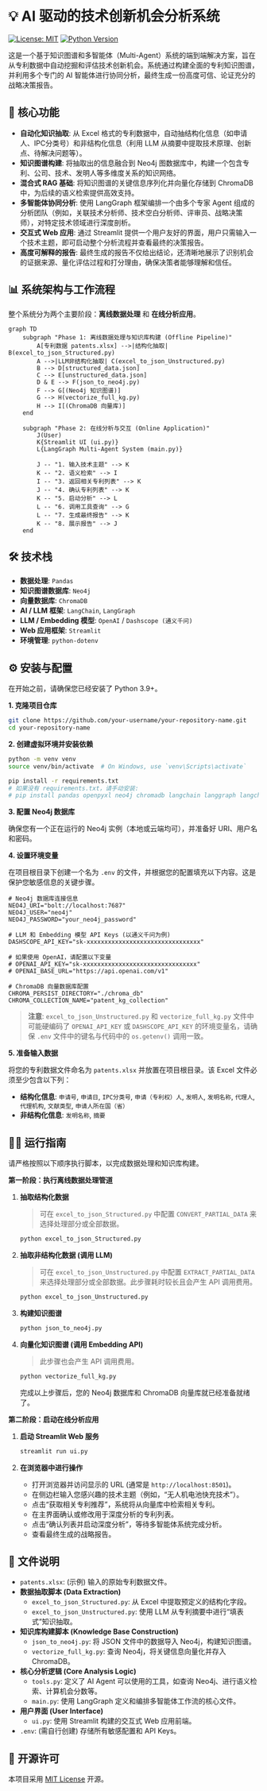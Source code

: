 # 💡 AI 驱动的技术创新机会分析系统

[![License: MIT](https://img.shields.io/badge/License-MIT-yellow.svg)](https://opensource.org/licenses/MIT)
[![Python Version](https://img.shields.io/badge/python-3.9+-blue.svg)](https://www.python.org/downloads/)

这是一个基于知识图谱和多智能体（Multi-Agent）系统的端到端解决方案，旨在从专利数据中自动挖掘和评估技术创新机会。系统通过构建全面的专利知识图谱，并利用多个专门的 AI 智能体进行协同分析，最终生成一份高度可信、论证充分的战略决策报告。

## 🚀 核心功能

- **自动化知识抽取**: 从 Excel 格式的专利数据中，自动抽结构化信息（如申请人、IPC分类号）和非结构化信息（利用 LLM 从摘要中提取技术原理、创新点、待解决问题等）。
- **知识图谱构建**: 将抽取出的信息融合到 Neo4j 图数据库中，构建一个包含专利、公司、技术、发明人等多维度关系的知识网络。
- **混合式 RAG 基础**: 将知识图谱的关键信息序列化并向量化存储到 ChromaDB 中，为后续的语义检索提供高效支持。
- **多智能体协同分析**: 使用 LangGraph 框架编排一个由多个专家 Agent 组成的分析团队（例如，关联技术分析师、技术空白分析师、评审员、战略决策师），对特定技术领域进行深度剖析。
- **交互式 Web 应用**: 通过 Streamlit 提供一个用户友好的界面，用户只需输入一个技术主题，即可启动整个分析流程并查看最终的决策报告。
- **高度可解释的报告**: 最终生成的报告不仅给出结论，还清晰地展示了识别机会的证据来源、量化评估过程和打分理由，确保决策者能够理解和信任。

## 📊 系统架构与工作流程

整个系统分为两个主要阶段：**离线数据处理** 和 **在线分析应用**。

```mermaid
graph TD
    subgraph "Phase 1: 离线数据处理与知识库构建 (Offline Pipeline)"
        A[专利数据 patents.xlsx] -->|结构化抽取| B(excel_to_json_Structured.py)
        A -->|LLM非结构化抽取| C(excel_to_json_Unstructured.py)
        B --> D[structured_data.json]
        C --> E[unstructured_data.json]
        D & E --> F(json_to_neo4j.py)
        F --> G[(Neo4j 知识图谱)]
        G --> H(vectorize_full_kg.py)
        H --> I[(ChromaDB 向量库)]
    end

    subgraph "Phase 2: 在线分析与交互 (Online Application)"
        J(User)
        K{Streamlit UI (ui.py)}
        L{LangGraph Multi-Agent System (main.py)}

        J -- "1. 输入技术主题" --> K
        K -- "2. 语义检索" --> I
        I -- "3. 返回相关专利列表" --> K
        J -- "4. 确认专利列表" --> K
        K -- "5. 启动分析" --> L
        L -- "6. 调用工具查询" --> G
        L -- "7. 生成最终报告" --> K
        K -- "8. 展示报告" --> J
    end
```

## 🛠️ 技术栈

- **数据处理**: `Pandas`
- **知识图谱数据库**: `Neo4j`
- **向量数据库**: `ChromaDB`
- **AI / LLM 框架**: `LangChain`, `LangGraph`
- **LLM / Embedding 模型**: `OpenAI` / `Dashscope (通义千问)`
- **Web 应用框架**: `Streamlit`
- **环境管理**: `python-dotenv`

## ⚙️ 安装与配置

在开始之前，请确保您已经安装了 Python 3.9+。

**1. 克隆项目仓库**
```bash
git clone https://github.com/your-username/your-repository-name.git
cd your-repository-name
```

**2. 创建虚拟环境并安装依赖**
```bash
python -m venv venv
source venv/bin/activate  # On Windows, use `venv\Scripts\activate`

pip install -r requirements.txt 
# 如果没有 requirements.txt，请手动安装:
# pip install pandas openpyxl neo4j chromadb langchain langgraph langchain-openai streamlit python-dotenv numpy openai pydantic
```

**3. 配置 Neo4j 数据库**

确保您有一个正在运行的 Neo4j 实例（本地或云端均可），并准备好 URI、用户名和密码。

**4. 设置环境变量**

在项目根目录下创建一个名为 `.env` 的文件，并根据您的配置填充以下内容。这是保护您敏感信息的关键步骤。

```env
# Neo4j 数据库连接信息
NEO4J_URI="bolt://localhost:7687"
NEO4J_USER="neo4j"
NEO4J_PASSWORD="your_neo4j_password"

# LLM 和 Embedding 模型 API Keys (以通义千问为例)
DASHSCOPE_API_KEY="sk-xxxxxxxxxxxxxxxxxxxxxxxxxxxxxxxx"

# 如果使用 OpenAI，请配置以下变量
# OPENAI_API_KEY="sk-xxxxxxxxxxxxxxxxxxxxxxxxxxxxxxxx"
# OPENAI_BASE_URL="https://api.openai.com/v1"

# ChromaDB 向量数据库配置
CHROMA_PERSIST_DIRECTORY="./chroma_db"
CHROMA_COLLECTION_NAME="patent_kg_collection"
```
> **注意**: `excel_to_json_Unstructured.py` 和 `vectorize_full_kg.py` 文件中可能硬编码了 `OPENAI_API_KEY` 或 `DASHSCOPE_API_KEY` 的环境变量名，请确保 `.env` 文件中的键名与代码中的 `os.getenv()` 调用一致。

**5. 准备输入数据**

将您的专利数据文件命名为 `patents.xlsx` 并放置在项目根目录。该 Excel 文件必须至少包含以下列：
- **结构化信息**: `申请号`, `申请日`, `IPC分类号`, `申请（专利权）人`, `发明人`, `发明名称`, `代理人`, `代理机构`, `文献类型`, `申请人所在国（省）`
- **非结构化信息**: `发明名称`, `摘要`

## 🏃‍♂️ 运行指南

请严格按照以下顺序执行脚本，以完成数据处理和知识库构建。

**第一阶段：执行离线数据处理管道**

1.  **抽取结构化数据**
    > 可在 `excel_to_json_Structured.py` 中配置 `CONVERT_PARTIAL_DATA` 来选择处理部分或全部数据。
    ```bash
    python excel_to_json_Structured.py
    ```

2.  **抽取非结构化数据 (调用 LLM)**
    > 可在 `excel_to_json_Unstructured.py` 中配置 `EXTRACT_PARTIAL_DATA` 来选择处理部分或全部数据。此步骤耗时较长且会产生 API 调用费用。
    ```bash
    python excel_to_json_Unstructured.py
    ```

3.  **构建知识图谱**
    ```bash
    python json_to_neo4j.py
    ```

4.  **向量化知识图谱 (调用 Embedding API)**
    > 此步骤也会产生 API 调用费用。
    ```bash
    python vectorize_full_kg.py
    ```
    完成以上步骤后，您的 Neo4j 数据库和 ChromaDB 向量库就已经准备就绪了。

**第二阶段：启动在线分析应用**

1.  **启动 Streamlit Web 服务**
    ```bash
    streamlit run ui.py
    ```

2.  **在浏览器中进行操作**
    - 打开浏览器并访问显示的 URL (通常是 `http://localhost:8501`)。
    - 在侧边栏输入您感兴趣的技术主题（例如，“无人机电池快充技术”）。
    - 点击“获取相关专利推荐”，系统将从向量库中检索相关专利。
    - 在主界面确认或修改用于深度分析的专利列表。
    - 点击“确认列表并启动深度分析”，等待多智能体系统完成分析。
    - 查看最终生成的战略报告。

## 📂 文件说明

-   `patents.xlsx`: (示例) 输入的原始专利数据文件。
-   **数据抽取脚本 (Data Extraction)**
    -   `excel_to_json_Structured.py`: 从 Excel 中提取预定义的结构化字段。
    -   `excel_to_json_Unstructured.py`: 使用 LLM 从专利摘要中进行“填表式”知识抽取。
-   **知识库构建脚本 (Knowledge Base Construction)**
    -   `json_to_neo4j.py`: 将 JSON 文件中的数据导入 Neo4j，构建知识图谱。
    -   `vectorize_full_kg.py`: 查询 Neo4j，将关键信息向量化并存入 ChromaDB。
-   **核心分析逻辑 (Core Analysis Logic)**
    -   `tools.py`: 定义了 AI Agent 可以使用的工具，如查询 Neo4j、进行语义检索、计算机会分数等。
    -   `main.py`: 使用 LangGraph 定义和编排多智能体工作流的核心文件。
-   **用户界面 (User Interface)**
    -   `ui.py`: 使用 Streamlit 构建的交互式 Web 应用前端。
-   `.env`: (需自行创建) 存储所有敏感配置和 API Keys。

## 📜 开源许可

本项目采用 [MIT License](LICENSE) 开源。
